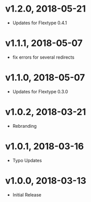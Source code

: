 # v1.2.0, 2018-05-21
* Updates for Flextype 0.4.1

# v1.1.1, 2018-05-07
* fix errors for several redirects

# v1.1.0, 2018-05-07
* Updates for Flextype 0.3.0

# v1.0.2, 2018-03-21
* Rebranding

# v1.0.1, 2018-03-16
* Typo Updates

# v1.0.0, 2018-03-13
* Initial Release
